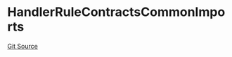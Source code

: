 # HandlerRuleContractsCommonImports
[Git Source](https://github.com/thrackle-io/tron/blob/a0e7b20980bb06404eb010a144cfad3764962831/src/client/token/handler/ruleContracts/HandlerRuleContractsCommonImports.sol)


